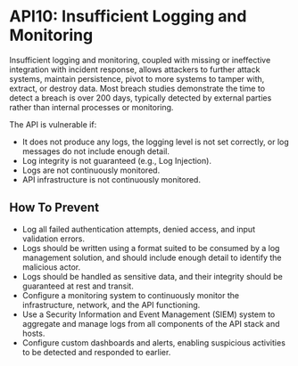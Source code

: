 # API10: Insufficient Logging and Monitoring

Insufficient logging and monitoring, coupled with missing or ineffective integration with incident response, allows attackers to further attack systems, maintain persistence, pivot to more systems to tamper with, extract, or destroy data. Most breach studies demonstrate the time to detect a breach is over 200 days, typically detected by external parties rather than internal processes or monitoring.

The API is vulnerable if:

* It does not produce any logs, the logging level is not set correctly, or log messages do not include enough detail.
* Log integrity is not guaranteed (e.g., Log Injection).
* Logs are not continuously monitored.
* API infrastructure is not continuously monitored.

## How To Prevent

* Log all failed authentication attempts, denied access, and input validation errors.
* Logs should be written using a format suited to be consumed by a log management solution, and should include enough detail to identify the malicious actor.
* Logs should be handled as sensitive data, and their integrity should be guaranteed at rest and transit.
* Configure a monitoring system to continuously monitor the infrastructure, network, and the API functioning.
* Use a Security Information and Event Management (SIEM) system to aggregate and manage logs from all components of the API stack and hosts.
* Configure custom dashboards and alerts, enabling suspicious activities to be detected and responded to earlier.
